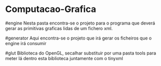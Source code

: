 # Computacao-Grafica

#engine
Nesta pasta encontra-se o projeto para o programa que deverá gerar as primitivas graficas lidas de um fichero xml.

#generator
Aqui encontra-se o projeto que irá gerar os ficheiros que o engine irá consumir

#glut
Biblioteca do OpenGL, secalhar substituir por uma pasta tools para meter lá dentro esta biblioteca juntamente com o tinyxml

